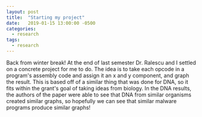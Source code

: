 ```yaml
---
layout: post
title:  "Starting my project"
date:   2019-01-15 13:00:00 -0500
categories: 
  - research
tags: 
  - research
---
```


Back from winter break! At the end of last semester Dr. Ralescu and I settled on a concrete project for me to do. The idea is to take each opcode in a program's assembly code and assign it an x and y component, and graph the result. This is based off of a similar thing that was done for DNA, so it fits within the grant's goal of taking ideas from biology. In the DNA results, the authors of the paper were able to see that DNA from similar organisms created similar graphs, so hopefully we can see that similar malware programs produce similar graphs!
